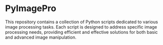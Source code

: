# PyImagePro
This repository contains a collection of Python scripts dedicated to various image processing tasks. Each script is designed to address specific image processing needs, providing efficient and effective solutions for both basic and advanced image manipulation.
